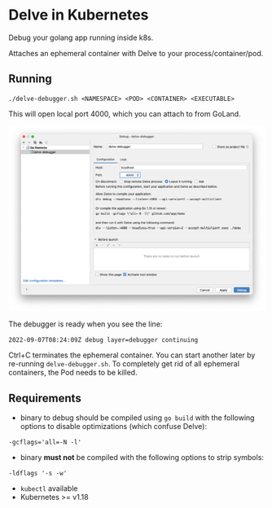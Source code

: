 # Delve in Kubernetes

Debug your golang app running inside k8s.

Attaches an ephemeral container with Delve to your process/container/pod.

## Running

```
./delve-debugger.sh <NAMESPACE> <POD> <CONTAINER> <EXECUTABLE>
```

This will open local port 4000, which you can attach to from GoLand.

![GoLand configuration screen](./docs/GoLand_config.png)

The debugger is ready when you see the line:

```
2022-09-07T08:24:09Z debug layer=debugger continuing
```

Ctrl+C terminates the ephemeral container. You can start another later by re-running `delve-debugger.sh`. To completely get rid of all ephemeral containers, the Pod needs to be killed.

## Requirements
 - binary to debug should be compiled using `go build` with the following options to disable optimizations (which confuse Delve):
```
-gcflags='all=-N -l'
```

 - binary **must not** be compiled with the following options to strip symbols:
 ```
 -ldflags '-s -w'
 ```

 - `kubectl` available
 - Kubernetes >= v1.18



